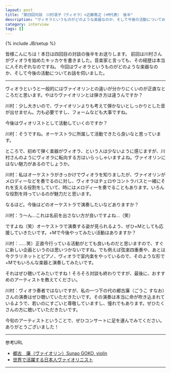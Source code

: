 ```yaml
---
layout: post
title: "第四回対談　川村凛子（ヴィオラ）×近藤喬之（+M代表）　後半"
description: "ヴィオラというものがどのような楽器なのか、そして今後の活動についてお話を伺いました。"
category: interview
tags: []
---
```

{% include JB/setup %}


皆様こんにちは！本日は四回目の対談の後半をお送りします。
前回は川村さんがヴィオラを始めたキッカケを書きました。音楽家と言っても、その経歴は本当に人それぞれなのですね。
今回はヴィオラというものがどのような楽器なのか、そして今後の活動についてお話を伺いました。

---


<p class="interviewer">ヴィオラというと一般的にはヴァイオリンとの違いが分かりにくいのが正直なところだと思います。やはりヴァイオリンとは弾き方は違うんですか？</p>

川村：少し大きいので、ヴァイオリンよりも考えて弾かないとしっかりとした音が出せません。力も必要ですし、フォームなども大事ですね。

<p class="interviewer">今後はヴィオリストとして活動していくのですか？</p>

川村：そうですね。オーケストラに所属して活動できたら良いなと思っています。

<p class="interviewer">ところで、初めて弾く楽器がヴィオラ、という人は少ないように感じますが、川村さんのようにヴィオラに転向する方はいらっしゃいますよね。ヴァイオリンにはない魅力があるのでしょうか。</p>

川村：私はオーケストラがきっかけでヴィオラを知りましたが、ヴァイオリンがメロディーなどを奏でるのに対し、ヴィオラはチェロやコントラバスと一緒にそれを支える役割をしていて、時にはメロディーを奏でることもあります。いろんな役割を持っているのが魅力だと思います。

<p class="interviewer">なるほど。今後はどのオーケストラで演奏したいなどありますか？</p>

川村：う〜ん…これは名前を出さない方が良いですよね…（笑）

<p class="interviewer">ですよね（笑）オーケストラで演奏する姿が見られるよう、ぜひ+Mとしても応援していきたいです。+Mで今後やってみたい活動はありますか？</p>

川村：……笑）正直今行っている活動がとても良いものだと思いますので、すぐに新しい企画というのは思いつかないですね。でも例えば弦楽四重奏や、あとは今クラリネットとピアノ、ヴィオラで室内楽をやっているので、そのような形で+Mでもいろんな楽器と演奏してみたいです。

<p class="interviewer">それはぜひ聴いてみたいですね！そろそろ対談も終わりですが、最後に、おすすめのアーティストを教えてください。</p>

川村：ヴィオラ奏者ではないですが、私の一つ下の代の郷古廉（ごうこ すなお）さんの演奏はぜひ聴いていただきたいです。その演奏は本当に命が吹き込まれているようで、若いのにすごいと尊敬していますし、憧れでもあります。ぜひたくさんの方に聴いていただきたいです。

<p class="interviewer">今旬のアーティストということで、ぜひコンサートに足を運んでみてください。ありがとうございました！</p>

------------------------------------------------------------
参考URL

- [郷古　廉（ヴァイオリン）Sunao GOKO, violin](http://www.hirasaoffice06.com/files/strings7goko.htm)
- [世界で活躍する日本人ヴァイオリニスト](http://xn--eckm6ioexbw403a97yg.com/900column/japaneseviolinist.html)

------------------------------------------------------------